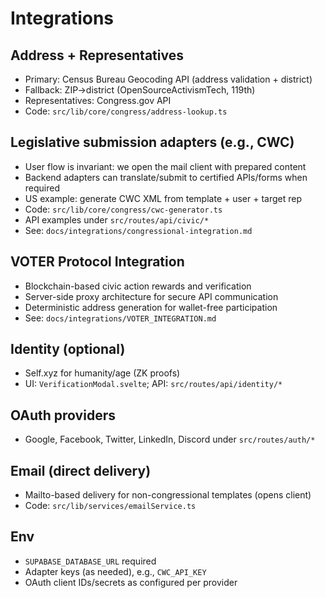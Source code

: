 # Integrations

## Address + Representatives

- Primary: Census Bureau Geocoding API (address validation + district)
- Fallback: ZIP→district (OpenSourceActivismTech, 119th)
- Representatives: Congress.gov API
- Code: `src/lib/core/congress/address-lookup.ts`

## Legislative submission adapters (e.g., CWC)

- User flow is invariant: we open the mail client with prepared content
- Backend adapters can translate/submit to certified APIs/forms when required
- US example: generate CWC XML from template + user + target rep
- Code: `src/lib/core/congress/cwc-generator.ts`
- API examples under `src/routes/api/civic/*`
- See: `docs/integrations/congressional-integration.md`

## VOTER Protocol Integration

- Blockchain-based civic action rewards and verification
- Server-side proxy architecture for secure API communication
- Deterministic address generation for wallet-free participation
- See: `docs/integrations/VOTER_INTEGRATION.md`

## Identity (optional)

- Self.xyz for humanity/age (ZK proofs)
- UI: `VerificationModal.svelte`; API: `src/routes/api/identity/*`

## OAuth providers

- Google, Facebook, Twitter, LinkedIn, Discord under `src/routes/auth/*`

## Email (direct delivery)

- Mailto-based delivery for non-congressional templates (opens client)
- Code: `src/lib/services/emailService.ts`

## Env

- `SUPABASE_DATABASE_URL` required
- Adapter keys (as needed), e.g., `CWC_API_KEY`
- OAuth client IDs/secrets as configured per provider
